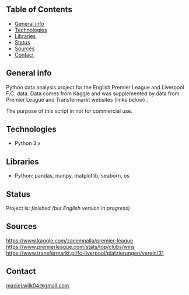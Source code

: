 ## Table of Contents
* [General info](#general-info)
* [Technologies](#technologies)
* [Libraries](#libraries)
* [Status](#status)
* [Sources](#sources)
* [Contact](#contact)

## General info

Python data analysis project for the English Premier League and Liverpool F.C. data. Data comes from Kaggle and was supplemented by data from Premier League and Transfermarkt websites  (links below) .

The purpose of this script in not for commercial use.

## Technologies
* Python 3.x

## Libraries
* Python: pandas, numpy, matplotlib, seaborn, os

## Status
Project is: _finished (but English version in progress)_

## Sources
https://www.kaggle.com/zaeemnalla/premier-league
https://www.premierleague.com/stats/top/clubs/wins
https://www.transfermarkt.pl/fc-liverpool/platzierungen/verein/31

## Contact
maciej.wilk04@gmail.com
